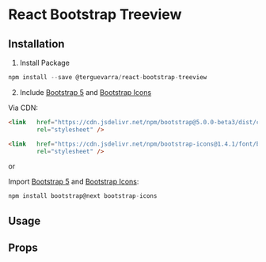 # React Bootstrap Treeview

## Installation

1. Install Package
``` Javascript
npm install --save @terguevarra/react-bootstrap-treeview
```
2. Include [Bootstrap 5](https://getbootstrap.com/) and [Bootstrap Icons](https://icons.getbootstrap.com/)

Via CDN:

``` HTML
<link   href="https://cdn.jsdelivr.net/npm/bootstrap@5.0.0-beta3/dist/css/bootstrap.min.css" 
        rel="stylesheet" />

<link   href="https://cdn.jsdelivr.net/npm/bootstrap-icons@1.4.1/font/bootstrap-icons.css"
        rel="stylesheet" />
```

or

Import [Bootstrap 5](https://getbootstrap.com/) and [Bootstrap Icons](https://icons.getbootstrap.com/):
``` Javascript
npm install bootstrap@next bootstrap-icons
```



## Usage



## Props
